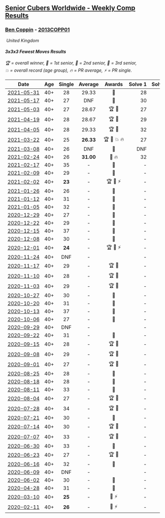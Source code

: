 <style>table {white-space: nowrap;}</style>
<link rel="stylesheet" type="text/css" href="/scw-comp/css/flags.css" />

## [Senior Cubers Worldwide - Weekly Comp Results](/scw-comp/results/)
### [Ben Coppin](README.md) - [2013COPP01](https://www.worldcubeassociation.org/persons/2013COPP01?event=333fm)

<i class="flag flag-GB" />&nbsp;United Kingdom

#### 3x3x3 Fewest Moves Results

<span style="white-space: nowrap;">🏆 = overall winner</span>, <span style="white-space: nowrap;">🥇 = 1st senior</span>, <span style="white-space: nowrap;">🥈 = 2nd senior</span>, <span style="white-space: nowrap;">🥉 = 3rd senior</span>, <span style="white-space: nowrap;">💥 = overall record (age group)</span>, <span style="white-space: nowrap;">🔥 = PR average</span>, <span style="white-space: nowrap;">⚡ = PR single</span>.

| Date | Age | Single | Average | Awards | Solve 1 | Solve 2 | Solve 3 | Solution |
| :--: | :--: | :--: | :--: | :--: | --: | --: | --: | :-- |
| [2021-05-31](../../results/2021-05-31/333fm.md) | 40+ | 28 | 29.33 | 🥇 | 28 | 32 | 28 | [Desktop](https://www.facebook.com/events/146430280852734/permalink/146739377488491) / [Mobile](https://m.facebook.com/events/146430280852734?view=permalink&id=146739377488491) |
| [2021-05-17](../../results/2021-05-17/333fm.md) | 40+ | 27 | DNF | 🥇 | 30 | 27 | DNF | [Desktop](https://www.facebook.com/events/1839966109492250/permalink/1840621902760004) / [Mobile](https://m.facebook.com/events/1839966109492250?view=permalink&id=1840621902760004) |
| [2021-05-03](../../results/2021-05-03/333fm.md) | 40+ | 27 | 28.67 | 🏆 🥇 | 27 | 31 | 28 | [Desktop](https://www.facebook.com/events/177058757615887/permalink/178127077509055) / [Mobile](https://m.facebook.com/events/177058757615887?view=permalink&id=178127077509055) |
| [2021-04-19](../../results/2021-04-19/333fm.md) | 40+ | 28 | 28.67 | 🏆 🥇 | 29 | 28 | 29 | [Desktop](https://www.facebook.com/events/2368271729980974/permalink/2371281903013290) / [Mobile](https://m.facebook.com/events/2368271729980974?view=permalink&id=2371281903013290) |
| [2021-04-05](../../results/2021-04-05/333fm.md) | 40+ | 28 | 29.33 | 🏆 🥇 | 32 | 28 | 28 | [Desktop](https://www.facebook.com/events/477611800103946/permalink/478594506672342) / [Mobile](https://m.facebook.com/events/477611800103946?view=permalink&id=478594506672342) |
| [2021-03-22](../../results/2021-03-22/333fm.md) | 40+ | 25 | **26.33** | 🏆 🥇 💥 🔥 | 27 | 27 | 25 | [Desktop](https://www.facebook.com/events/3984414398292690/permalink/3993303367403793) / [Mobile](https://m.facebook.com/events/3984414398292690?view=permalink&id=3993303367403793) |
| [2021-03-08](../../results/2021-03-08/333fm.md) | 40+ | 26 | DNF | 🥇 | DNF | 26 | 35 | [Desktop](https://www.facebook.com/events/940131253397489/permalink/941895176554430) / [Mobile](https://m.facebook.com/events/940131253397489?view=permalink&id=941895176554430) |
| [2021-02-24](../../results/2021-02-24/333fm.md) | 40+ | 26 | **31.00** | 🥈 🔥 | 32 | 35 | 26 | [Desktop](https://www.facebook.com/events/169585158108640/permalink/170470204686802) / [Mobile](https://m.facebook.com/events/169585158108640?view=permalink&id=170470204686802) |
| [2021-02-17](../../results/2021-02-17/333fm.md) | 40+ | 35 | - | 🥈 | - | - | - | [Desktop](https://www.facebook.com/events/426651405110180/permalink/426781105097210) / [Mobile](https://m.facebook.com/events/426651405110180?view=permalink&id=426781105097210) |
| [2021-02-09](../../results/2021-02-09/333fm.md) | 40+ | 29 | - | 🥉 | - | - | - | [Desktop](https://www.facebook.com/events/324362745652604/permalink/324762962279249) / [Mobile](https://m.facebook.com/events/324362745652604?view=permalink&id=324762962279249) |
| [2021-02-02](../../results/2021-02-02/333fm.md) | 40+ | **23** | - | 🏆 🥇 ⚡ | - | - | - | [Desktop](https://www.facebook.com/events/117342666946735/permalink/117576583590010) / [Mobile](https://m.facebook.com/events/117342666946735?view=permalink&id=117576583590010) |
| [2021-01-26](../../results/2021-01-26/333fm.md) | 40+ | 26 | - | 🥈 | - | - | - | [Desktop](https://www.facebook.com/events/3437310179730186/permalink/3439847039476500) / [Mobile](https://m.facebook.com/events/3437310179730186?view=permalink&id=3439847039476500) |
| [2021-01-12](../../results/2021-01-12/333fm.md) | 40+ | 31 | - | 🥉 | - | - | - | [Desktop](https://www.facebook.com/events/869995520463501/permalink/871070473689339) / [Mobile](https://m.facebook.com/events/869995520463501?view=permalink&id=871070473689339) |
| [2021-01-05](../../results/2021-01-05/333fm.md) | 40+ | 32 | - | 🥈 | - | - | - | [Desktop](https://www.facebook.com/events/251014863038727/permalink/251378526335694) / [Mobile](https://m.facebook.com/events/251014863038727?view=permalink&id=251378526335694) |
| [2020-12-29](../../results/2020-12-29/333fm.md) | 40+ | 27 | - | 🥈 | - | - | - | [Desktop](https://www.facebook.com/events/1029021234175509/permalink/1029441870800112) / [Mobile](https://m.facebook.com/events/1029021234175509?view=permalink&id=1029441870800112) |
| [2020-12-22](../../results/2020-12-22/333fm.md) | 40+ | 29 | - | 🥈 | - | - | - | [Desktop](https://www.facebook.com/events/406621274108354/permalink/407725843997897) / [Mobile](https://m.facebook.com/events/406621274108354?view=permalink&id=407725843997897) |
| [2020-12-15](../../results/2020-12-15/333fm.md) | 40+ | 37 | - | 🥈 | - | - | - | [Desktop](https://www.facebook.com/events/422286948911898/permalink/423319898808603) / [Mobile](https://m.facebook.com/events/422286948911898?view=permalink&id=423319898808603) |
| [2020-12-08](../../results/2020-12-08/333fm.md) | 40+ | 30 | - | 🥉 | - | - | - | [Desktop](https://www.facebook.com/events/826580621409551/permalink/828342614566685) / [Mobile](https://m.facebook.com/events/826580621409551?view=permalink&id=828342614566685) |
| [2020-12-01](../../results/2020-12-01/333fm.md) | 40+ | **24** | - | 🏆 🥇 ⚡ | - | - | - | [Desktop](https://www.facebook.com/events/768501313737246/permalink/770250603562317) / [Mobile](https://m.facebook.com/events/768501313737246?view=permalink&id=770250603562317) |
| [2020-11-24](../../results/2020-11-24/333fm.md) | 40+ | DNF | - |  | - | - | - | [Desktop](https://www.facebook.com/events/3426745807421507/permalink/3436474446448643) / [Mobile](https://m.facebook.com/events/3426745807421507?view=permalink&id=3436474446448643) |
| [2020-11-17](../../results/2020-11-17/333fm.md) | 40+ | 29 | - | 🏆 🥇 | - | - | - | [Desktop](https://www.facebook.com/events/755739858312220/permalink/757216134831259) / [Mobile](https://m.facebook.com/events/755739858312220?view=permalink&id=757216134831259) |
| [2020-11-10](../../results/2020-11-10/333fm.md) | 40+ | 28 | - | 🏆 🥇 | - | - | - | [Desktop](https://www.facebook.com/events/280668606638446/permalink/282025989836041) / [Mobile](https://m.facebook.com/events/280668606638446?view=permalink&id=282025989836041) |
| [2020-11-03](../../results/2020-11-03/333fm.md) | 40+ | 29 | - | 🏆 🥇 | - | - | - | [Desktop](https://www.facebook.com/events/690853935181233/permalink/692488901684403) / [Mobile](https://m.facebook.com/events/690853935181233?view=permalink&id=692488901684403) |
| [2020-10-27](../../results/2020-10-27/333fm.md) | 40+ | 30 | - | 🥇 | - | - | - | [Desktop](https://www.facebook.com/events/880057996062875/permalink/882734339128574) / [Mobile](https://m.facebook.com/events/880057996062875?view=permalink&id=882734339128574) |
| [2020-10-20](../../results/2020-10-20/333fm.md) | 40+ | 31 | - | 🥈 | - | - | - | [Desktop](https://www.facebook.com/events/3058979497541923/permalink/3065675073539032) / [Mobile](https://m.facebook.com/events/3058979497541923?view=permalink&id=3065675073539032) |
| [2020-10-13](../../results/2020-10-13/333fm.md) | 40+ | 37 | - | 🥇 | - | - | - | [Desktop](https://www.facebook.com/events/671611896802943/permalink/673654716598661) / [Mobile](https://m.facebook.com/events/671611896802943?view=permalink&id=673654716598661) |
| [2020-10-06](../../results/2020-10-06/333fm.md) | 40+ | 27 | - | 🥈 | - | - | - | [Desktop](https://www.facebook.com/events/836710610404618/permalink/838239476918398) / [Mobile](https://m.facebook.com/events/836710610404618?view=permalink&id=838239476918398) |
| [2020-09-29](../../results/2020-09-29/333fm.md) | 40+ | DNF | - |  | - | - | - | [Desktop](https://www.facebook.com/events/335206657590456/permalink/336605860783869) / [Mobile](https://m.facebook.com/events/335206657590456?view=permalink&id=336605860783869) |
| [2020-09-22](../../results/2020-09-22/333fm.md) | 40+ | 31 | - | 🥇 | - | - | - | [Desktop](https://www.facebook.com/events/793763071442450/permalink/795038424648248) / [Mobile](https://m.facebook.com/events/793763071442450?view=permalink&id=795038424648248) |
| [2020-09-15](../../results/2020-09-15/333fm.md) | 40+ | 28 | - | 🏆 🥇 | - | - | - | [Desktop](https://www.facebook.com/events/1208440286201159/permalink/1209189352792919) / [Mobile](https://m.facebook.com/events/1208440286201159?view=permalink&id=1209189352792919) |
| [2020-09-08](../../results/2020-09-08/333fm.md) | 40+ | 29 | - | 🏆 🥇 | - | - | - | [Desktop](https://www.facebook.com/events/328891351562846/permalink/330632104722104) / [Mobile](https://m.facebook.com/events/328891351562846?view=permalink&id=330632104722104) |
| [2020-09-01](../../results/2020-09-01/333fm.md) | 40+ | 27 | - | 🏆 🥇 | - | - | - | [Desktop](https://www.facebook.com/events/2722940861324520/permalink/2726372110981395) / [Mobile](https://m.facebook.com/events/2722940861324520?view=permalink&id=2726372110981395) |
| [2020-08-25](../../results/2020-08-25/333fm.md) | 40+ | 28 | - | 🥈 | - | - | - | [Desktop](https://www.facebook.com/events/599329904283159/permalink/601243440758472) / [Mobile](https://m.facebook.com/events/599329904283159?view=permalink&id=601243440758472) |
| [2020-08-18](../../results/2020-08-18/333fm.md) | 40+ | 28 | - | 🥇 | - | - | - | [Desktop](https://www.facebook.com/events/1040688916351072/permalink/1042750266144937) / [Mobile](https://m.facebook.com/events/1040688916351072?view=permalink&id=1042750266144937) |
| [2020-08-11](../../results/2020-08-11/333fm.md) | 40+ | 33 | - | 🥇 | - | - | - | [Desktop](https://www.facebook.com/events/959119871274156/permalink/959843974535079) / [Mobile](https://m.facebook.com/events/959119871274156?view=permalink&id=959843974535079) |
| [2020-08-04](../../results/2020-08-04/333fm.md) | 40+ | 27 | - | 🏆 🥇 | - | - | - | [Desktop](https://www.facebook.com/events/665512590717721/permalink/667063870562593) / [Mobile](https://m.facebook.com/events/665512590717721?view=permalink&id=667063870562593) |
| [2020-07-28](../../results/2020-07-28/333fm.md) | 40+ | 34 | - | 🏆 🥇 | - | - | - | [Desktop](https://www.facebook.com/events/594694278084934/permalink/596060407948321) / [Mobile](https://m.facebook.com/events/594694278084934?view=permalink&id=596060407948321) |
| [2020-07-21](../../results/2020-07-21/333fm.md) | 40+ | 30 | - | 🥈 | - | - | - | [Desktop](https://www.facebook.com/events/720490528496412/permalink/721162581762540) / [Mobile](https://m.facebook.com/events/720490528496412?view=permalink&id=721162581762540) |
| [2020-07-14](../../results/2020-07-14/333fm.md) | 40+ | 30 | - | 🏆 🥇 | - | - | - | [Desktop](https://www.facebook.com/events/1103134150080209/permalink/1105435803183377) / [Mobile](https://m.facebook.com/events/1103134150080209?view=permalink&id=1105435803183377) |
| [2020-07-07](../../results/2020-07-07/333fm.md) | 40+ | 33 | - | 🏆 🥇 | - | - | - | [Desktop](https://www.facebook.com/events/881997795616111/permalink/884382862044271) / [Mobile](https://m.facebook.com/events/881997795616111?view=permalink&id=884382862044271) |
| [2020-06-30](../../results/2020-06-30/333fm.md) | 40+ | 33 | - | 🥇 | - | - | - | [Desktop](https://www.facebook.com/events/1574705676027540/permalink/1576578979173543) / [Mobile](https://m.facebook.com/events/1574705676027540?view=permalink&id=1576578979173543) |
| [2020-06-23](../../results/2020-06-23/333fm.md) | 40+ | 27 | - | 🏆 🥇 | - | - | - | [Desktop](https://www.facebook.com/events/284763775909443/permalink/285623172490170) / [Mobile](https://m.facebook.com/events/284763775909443?view=permalink&id=285623172490170) |
| [2020-06-16](../../results/2020-06-16/333fm.md) | 40+ | 32 | - | 🥈 | - | - | - | [Desktop](https://www.facebook.com/events/753945178677521/permalink/755294308542608) / [Mobile](https://m.facebook.com/events/753945178677521?view=permalink&id=755294308542608) |
| [2020-06-09](../../results/2020-06-09/333fm.md) | 40+ | DNF | - |  | - | - | - | [Desktop](https://www.facebook.com/events/855783411578420/permalink/857232631433498) / [Mobile](https://m.facebook.com/events/855783411578420?view=permalink&id=857232631433498) |
| [2020-06-02](../../results/2020-06-02/333fm.md) | 40+ | 30 | - | 🥉 | - | - | - | [Desktop](https://www.facebook.com/events/3920457157996941/permalink/3929494677093189) / [Mobile](https://m.facebook.com/events/3920457157996941?view=permalink&id=3929494677093189) |
| [2020-04-28](../../results/2020-04-28/333fm.md) | 40+ | 31 | - | 🥉 | - | - | - | [Desktop](https://www.facebook.com/events/339284923718995/permalink/339287250385429) / [Mobile](https://m.facebook.com/events/339284923718995?view=permalink&id=339287250385429) |
| [2020-03-10](../../results/2020-03-10/333fm.md) | 40+ | **25** | - | 🥈 ⚡ | - | - | - | [Desktop](https://www.facebook.com/events/640532176759268/permalink/641063233372829) / [Mobile](https://m.facebook.com/events/640532176759268?view=permalink&id=641063233372829) |
| [2020-02-11](../../results/2020-02-11/333fm.md) | 40+ | **26** | - | 🥈 ⚡ | - | - | - | [Desktop](https://www.facebook.com/groups/1604105099735401/permalink/2138923996253506) / [Mobile](https://m.facebook.com/groups/1604105099735401?view=permalink&id=2138923996253506) |


<!-- Global site tag (gtag.js) - Google Analytics -->
<script async src="https://www.googletagmanager.com/gtag/js?id=UA-86348435-3"></script>
<script>window.dataLayer = window.dataLayer || []; function gtag() {dataLayer.push(arguments);} gtag('js', new Date()); gtag('config', 'UA-86348435-3');</script>
